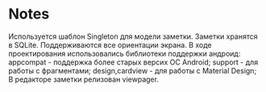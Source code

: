# Notes
Используется шаблон Singleton для модели заметки.
Заметки хранятся в SQLite.
Поддерживаются все ориентации экрана.
В ходе проектирования использовались библиотеки поддержки андроид:
appcompat - поддержка более старых версих ОС Android;
support - для работы с фрагментами;
design,cardview - для работы с Material Design;
В редакторе заметки релизован viewpager.

